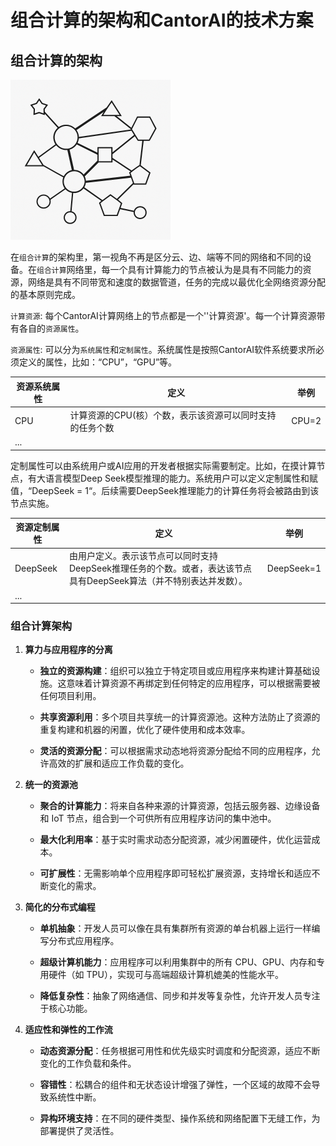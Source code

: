# 组合计算的架构和CantorAI的技术方案

## 组合计算的架构

<img src="images/composition-computing-architecture.png" alt="已生成图片" style="zoom:25%;" />

在`组合计算`的架构里，第一视角不再是区分云、边、端等不同的网络和不同的设备。在`组合计算`网络里，每一个具有计算能力的节点被认为是具有不同能力的资源，网络是具有不同带宽和速度的数据管道，任务的完成以最优化全网络资源分配的基本原则完成。

`计算资源`: 每个CantorAI计算网络上的节点都是一个''计算资源'。每一个计算资源带有各自的`资源属性`。

`资源属性`: 可以分为`系统属性`和`定制属性`。系统属性是按照CantorAI软件系统要求所必须定义的属性，比如：“CPU”，“GPU”等。

| 资源系统属性 | 定义                                                     | 举例  |
| ------------ | -------------------------------------------------------- | ----- |
| CPU          | 计算资源的CPU(核）个数，表示该资源可以同时支持的任务个数 | CPU=2 |
| ...          |                                                          |       |

定制属性可以由系统用户或AI应用的开发者根据实际需要制定。比如，在摸计算节点，有大语言模型Deep Seek模型推理的能力。系统用户可以定义定制属性和赋值，“DeepSeek = 1“。后续需要DeepSeek推理能力的计算任务将会被路由到该节点实施。

| 资源定制属性 | 定义                                                         | 举例       |
| ------------ | ------------------------------------------------------------ | ---------- |
| DeepSeek     | 由用户定义。表示该节点可以同时支持DeepSeek推理任务的个数。或者，表达该节点具有DeepSeek算法（并不特别表达并发数）。 | DeepSeek=1 |
| ...          |                                                              |            |

### 组合计算架构

1. **算力与应用程序的分离**
   * **独立的资源构建**：组织可以独立于特定项目或应用程序来构建计算基础设施。这意味着计算资源不再绑定到任何特定的应用程序，可以根据需要被任何项目利用。

   * **共享资源利用**：多个项目共享统一的计算资源池。这种方法防止了资源的重复构建和机器的闲置，优化了硬件使用和成本效率。

   * **灵活的资源分配**：可以根据需求动态地将资源分配给不同的应用程序，允许高效的扩展和适应工作负载的变化。

2. **统一的资源池**
   * **聚合的计算能力**：将来自各种来源的计算资源，包括云服务器、边缘设备和 IoT 节点，组合到一个可供所有应用程序访问的集中池中。

   * **最大化利用率**：基于实时需求动态分配资源，减少闲置硬件，优化运营成本。

   * **可扩展性**：无需影响单个应用程序即可轻松扩展资源，支持增长和适应不断变化的需求。

3. **简化的分布式编程**
   * **单机抽象**：开发人员可以像在具有集群所有资源的单台机器上运行一样编写分布式应用程序。

   * **超级计算机能力**：应用程序可以利用集群中的所有 CPU、GPU、内存和专用硬件（如 TPU），实现可与高端超级计算机媲美的性能水平。

   * **降低复杂性**：抽象了网络通信、同步和并发等复杂性，允许开发人员专注于核心功能。

4. **适应性和弹性的工作流**
   * **动态资源分配**：任务根据可用性和优先级实时调度和分配资源，适应不断变化的工作负载和条件。

   * **容错性**：松耦合的组件和无状态设计增强了弹性，一个区域的故障不会导致系统性中断。

   * **异构环境支持**：在不同的硬件类型、操作系统和网络配置下无缝工作，为部署提供了灵活性。
